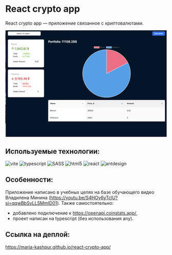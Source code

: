 # React crypto app
React crypto app — приложение связанное с криптовалютами.

![project](image.png)

## Используемые технологии:

<img alt="vite" src="https://img.shields.io/badge/vite-646CFF.svg?style=for-the-badge&logo=vite&logoColor=white" height="40"/>

<img alt="typescript" src="https://img.shields.io/badge/typescript-3178C6.svg?style=for-the-badge&logo=typescript&logoColor=white" height="40"/>

<img alt="SASS" src="https://img.shields.io/badge/Sass-CC6699.svg?style=for-the-badge&logo=Sass&logoColor=white" height="40"/>

<img alt="html5" src="https://img.shields.io/badge/html5-%23E34F26.svg?style=for-the-badge&logo=html5&logoColor=white" height="40"/>

<img alt="react" src="https://img.shields.io/badge/react-61DAFB.svg?style=for-the-badge&logo=react&logoColor=black" height="40"/>

<img alt="antdesign" src="https://img.shields.io/badge/ant_design-0170FE.svg?style=for-the-badge&logo=antdesign&logoColor=white" height="40"/>

## Особенности:
Приложение написано в учебных целях на базе обучающего видео Владилена Минина (https://youtu.be/S4HOy6yTclU?si=qqwBbSvLLSMmID01). 
Также самостоятельно:
- добавлено подключение к https://openapi.coinstats.app/, 
-  проект написан на typescript (без использования any).

## Ссылка на деплой: 
https://maria-kashpur.github.io/react-crypto-app/